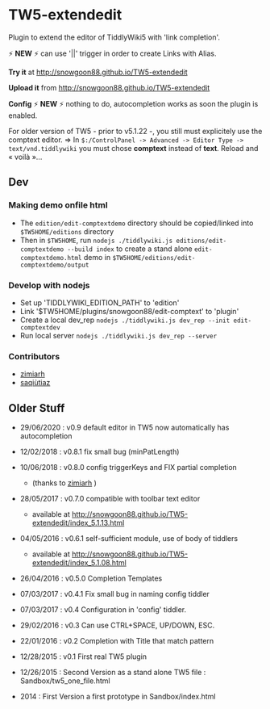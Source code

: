 TW5-extendedit
==============

Plugin to extend the editor of TiddlyWiki5 with 'link completion'.

:zap: **NEW** :zap: can use '||' trigger in order to create Links with Alias.

**Try it** at http://snowgoon88.github.io/TW5-extendedit

**Upload it** from http://snowgoon88.github.io/TW5-extendedit

**Config** :zap: **NEW** :zap: nothing to do, autocompletion works as soon the plugin is enabled.

For older version of TW5 - prior to v5.1.22 -, you still must explicitely use the comptext editor. => In `$:/ControlPanel -> Advanced -> Editor Type -> text/vnd.tiddlywiki` you must chose **comptext** instead of **text**. Reload and « voilà »...

Dev
---

### Making demo onfile html
* The `edition/edit-comptextdemo` directory should be copied/linked into `$TW5HOME/editions` directory
* Then in `$TW5HOME`, run `nodejs ./tiddlywiki.js editions/edit-comptextdemo --build index` to create a stand alone `edit-comptextdemo.html` demo in `$TW5HOME/editions/edit-comptextdemo/output`

### Develop with nodejs
* Set up 'TIDDLYWIKI_EDITION_PATH' to 'edition'
* Link '$TW5HOME/plugins/snowgoon88/edit-comptext' to 'plugin'
* Create a local dev_rep `nodejs ./tiddlywiki.js dev_rep --init edit-comptextdev `
* Run local server `nodejs ./tiddlywiki.js dev_rep --server`

### Contributors
* [zimiarh](https://github.com/zimiarh)
* [saqiùtiaz](https://github.com/saqimtiaz)

Older Stuff
-----------
* 29/06/2020 : v0.9 default editor in TW5 now automatically has autocompletion
* 12/02/2018 : v0.8.1 fix small bug (minPatLength)
* 10/06/2018 : v0.8.0 config triggerKeys and FIX partial completion
  * (thanks to [zimiarh](https://github.com/zimiarh) )
* 28/05/2017 : v0.7.0 compatible with toolbar text editor
  * available at http://snowgoon88.github.io/TW5-extendedit/index_5.1.13.html
* 04/05/2016 : v0.6.1 self-sufficient module, use of body of tiddlers
  * available at http://snowgoon88.github.io/TW5-extendedit/index_5.1.08.html

* 26/04/2016 : v0.5.0 Completion Templates
* 07/03/2017 : v0.4.1 Fix small bug in naming config tiddler
* 07/03/2017 : v0.4 Configuration in 'config' tiddler.
* 29/02/2016 : v0.3 Can use CTRL+SPACE, UP/DOWN, ESC.
* 22/01/2016 : v0.2 Completion with Title that match pattern
* 12/28/2015 : v0.1 First real TW5 plugin
* 12/26/2015 : Second Version
  as a stand alone TW5 file : Sandbox/tw5_one_file.html
* 2014 : First Version
  a first prototype in Sandbox/index.html
